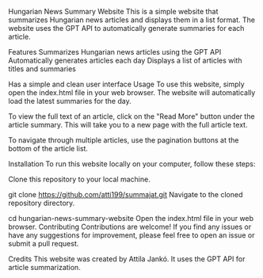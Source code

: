 Hungarian News Summary Website
This is a simple website that summarizes Hungarian news articles and displays them in a list format. The website uses the GPT API to automatically generate summaries for each article.

Features
Summarizes Hungarian news articles using the GPT API
Automatically generates articles each day
Displays a list of articles with titles and summaries

Has a simple and clean user interface
Usage
To use this website, simply open the index.html file in your web browser. The website will automatically load the latest summaries for the day.

To view the full text of an article, click on the "Read More" button under the article summary. This will take you to a new page with the full article text.

To navigate through multiple articles, use the pagination buttons at the bottom of the article list.

Installation
To run this website locally on your computer, follow these steps:

Clone this repository to your local machine.

git clone https://github.com/atti199/summajat.git
Navigate to the cloned repository directory.

cd hungarian-news-summary-website
Open the index.html file in your web browser.
Contributing
Contributions are welcome! If you find any issues or have any suggestions for improvement, please feel free to open an issue or submit a pull request.

Credits
This website was created by Attila Jankó. It uses the GPT API for article summarization.
